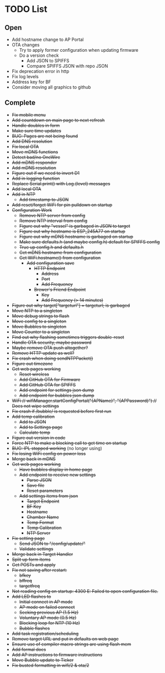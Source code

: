 # TODO List

## Open

- Add hostname change to AP Portal
- OTA changes
  - Try to apply former configuration when updating firmware
  - Do a version check
    - Add JSON to SPIFFS
    - Compare SPIFFS JSON with repo JSON
- Fix deprecation error in http
- Fix log levels
- Address key for BF
- Consider moving all graphics to github

## Complete

- ~~Fix mobile menu~~
- ~~Add countdown on main page to next refresh~~
- ~~Handle doubles in form~~
- ~~Make sure time updates~~
- ~~BUG: Pages are not being found~~
- ~~Add DNS resolution~~
- ~~Fix local OTA~~
- ~~Move mDNS functions~~
- ~~Detect bad/no OneWire~~
- ~~Add mDNS responder~~
- ~~Add mDNS resolution~~
- ~~Figure out if we need to invert D1~~
- ~~Add in logging function~~
- ~~Replace Serial.print() with Log.{level} messages~~
- ~~Add local OTA~~
- ~~Add in NTP~~
  - ~~Add timestamp to JSON~~
- ~~Add reset/forget WiFi for pin pulldown on startup~~
- ~~Configuration Work~~
  - ~~Remove NTP server from config~~
  - ~~Remove NTP interval from config~~
  - ~~Figure out why "vessel" is garbaged in JSON to target~~
  - ~~Figure out why hostname is ESP_245A77 on startup~~
  - ~~Figure out why mDNS hostname is garbaged on startup~~
  - ~~Make sure defaults.h (and maybe config.h) default for SPIFFS config~~
  - ~~True up config.h and defaults.h~~
  - ~~Get mDNS hostname from configuration~~
  - ~~Get WiFi.hostname() from configuration~~
    - ~~Add configuration save~~
      - ~~HTTP Endpoint~~
        - ~~Address~~
        - ~~Port~~
        - ~~Add Frequency~~
      - ~~Brewer's Friend Endpoint~~
        - ~~Key~~
        - ~~Add Frequency (> 14 minutes)~~
- ~~Figure out why target["targeturl"] = targeturl; is garbaged~~
- ~~Move NTP to a singleton~~
- ~~Move debug strings to flash~~
- ~~Move config to a singleton~~
- ~~Move Bubbles to singleton~~
- ~~Move Counter to a singleton~~
- ~~Find out why flashing sometimes triggers double-reset~~
- ~~Handle OTA security, maybe password~~
- ~~Maybe remove OTA push altogether?~~
- ~~Remove HTTP update as well?~~
- ~~Fix crash when doing sendNTPPacket()~~
- ~~Figure out timezone~~
- ~~Get web pages working~~
  - ~~Reset wireless~~
  - ~~Add GitHub OTA for Firmware~~
  - ~~Add GitHub OTA for SPIFFS~~
  - ~~Add endpoint for settings json dump~~
  - ~~Add endpoint for bubbles json dump~~
- ~~WiFi // wifiManager.startConfigPortal("{APName}", "{APPassword}") // Does not wipe settings~~
- ~~Fix crash if /bubble/ is requested before first run~~
- ~~Add temp calibration~~
  - ~~Add to JSON~~
  - ~~Add to Settings page~~
  - ~~Calculate temp~~
- ~~Figure out version in code~~
- ~~Force NTP to make a blocking call to get time on startup~~
- ~~BUG: IPL stopped working~~ (no longer using)
- ~~Fix losing WiFi config on power loss~~
- ~~Merge back in mDNS~~
- ~~Get web pages working~~
  - ~~Have bubbles display in home page~~
  - ~~Add endpoint to receive new settings~~
    - ~~Parse JSON~~
    - ~~Save file~~
    - ~~Reset parameters~~
  - ~~Add settings items from json~~
    - ~~Target Endpoint~~
    - ~~BF Key~~
    - ~~Hostname~~
    - ~~Chamber Name~~
    - ~~Temp Format~~
    - ~~Temp Calibration~~
    - ~~NTP Server~~
- ~~Fix setting page~~
  - ~~Send JSON to "/config/update/"~~
  - ~~Validate settings~~
- ~~Merge back in Target Handler~~
- ~~Split up form items~~
- ~~Get POSTs and apply~~
- ~~Fix not saving after restart:~~
  - ~~bfkey~~
  - ~~bffreq~~
  - ~~targetfreq~~
- ~~Not reading config on startup: 4300 E: Failed to open configuration file.~~
- ~~Add LED flashes to~~
  - ~~Initial connect in AP mode~~
  - ~~AP mode on failed connect~~
  - ~~Seeking previous AP (1.5 Hz)~~
  - ~~Voluntary AP mode (0.5 Hz)~~
  - ~~Blocking loop for NTP (10 Hz)~~
  - ~~Bubble flashes~~
- ~~Add task registration/scheduling~~
- ~~Remove target URL and put in defaults on web page~~
- ~~Ensure use of compiler macro strings are using flash mem~~
- ~~Add formal docs~~
- ~~Add AP instructions to firmware instructions~~
- ~~Move Bubble update to Ticker~~
- ~~Fix busted formatting in wifi/2 & ota/2~~
